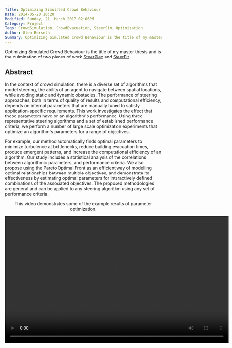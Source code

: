 ```yaml
---
Title: Optimizing Simulated Crowd Behaviour	
Date: 2014-05-20 10:20
Modified: Sunday, 21. March 2017 02:06PM 
Category: Project
Tags: CrowdSimulation, CrowdEvacuation, SteerSim, Optimization
Author: Glen Berseth
Summary: Optimizing Simulated Crowd Behaviour is the title of my master thesis and is the culmination of two pieces of work <a href="steerplex.html">SteerPlex</a> and <a href="steerfit.html">SteerFit</a>. 
---
```


Optimizing Simulated Crowd Behaviour is the title of my master thesis and is the culmination of two pieces of work <a href="steerplex.html">SteerPlex</a> and <a href="steerfit.html">SteerFit</a>. 

## Abstract

In the context of crowd simulation, there is a diverse set of algorithms that model steering, the ability of an agent to navigate between spatial locations, while avoiding static and dynamic obstacles. The performance of steering approaches, both in terms of quality of results and computational efficiency, depends on internal parameters that are manually tuned to satisfy application-specific requirements. This work investigates the effect that these parameters have on an algorithm's performance. Using three representative steering algorithms and a set of established performance criteria, we perform a number of large scale optimization experiments that optimize an algorithm's parameters for a range of objectives.

For example, our method automatically finds optimal parameters to minimize turbulence at bottlenecks, reduce building evacuation times, produce emergent patterns, and increase the computational efficiency of an algorithm. Our study includes a statistical analysis of the correlations between algorithmic parameters, and performance criteria. We also propose using the Pareto Optimal Front as an efficient way of modelling optimal relationships between multiple objectives, and demonstrate its effectiveness by estimating optimal parameters for interactively defined combinations of the associated objectives. The proposed methodologies are general and can be applied to any steering algorithm using any set of performance criteria.

<article style="text-align:center">
							<p>
								This video demonstrates some of the example results of parameter optimization.
							</p>
							<video width="720" height="410" controls>
							  <source type="video/mp4" src="projects/MastersThesis/Thesis-high-quality.mp4"></source>
							  <source type="video/webm" src="projects/MastersThesis/Thesis-high-quality.webm"></source>
							
							  Your browser does not support the encoded video.
							</video>
						</article>

## Files

[comment]: <> ([Bibtex](../files/bibtex/EnvironmentOpt.bib))
[Paper](../projects/MastersThesis/thesis.pdf)
[Presentation](../projects/MastersThesis/Thesis-Presentation2.pptx)
[comment]: <> ( [Code](https://github.com/FracturedPlane/EnvironmentInterface))

